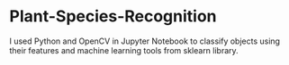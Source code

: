 # Plant-Species-Recognition
I used Python and OpenCV in Jupyter Notebook to classify objects using their features and machine learning tools from sklearn library.
